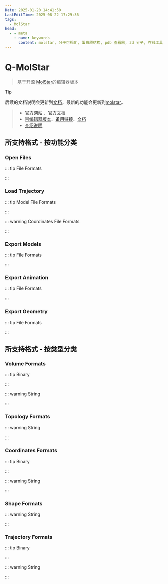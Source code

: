 ```yaml
---
Date: 2025-01-20 14:41:50
LastEditTime: 2025-08-22 17:29:36
tags:
  - MolStar
head:
  - - meta
    - name: keywords
      content: molstar, 分子可视化, 蛋白质结构, pdb 查看器, 3d 分子, 在线工具
---
```



# Q-MolStar

> 基于开源 [MolStar](https://molstar.org)的编辑器版本

> [!tip]
> 后续的文档说明会更新到[文档](http://molstar.szbl.ac.cn/docs/)，最新的功能会更新到[molstar](http://molstar.szbl.ac.cn/viewer/)。

> - [官方网站](https://molstar.org) 、[官方文档](https://molstar.org/docs)
> - [带编辑器版本](http://molstar.szbl.ac.cn/viewer/)、[备用链接](https://molstar.pages.dev/)、[文档](http://molstar.szbl.ac.cn/docs/)
> - [介绍说明](https://zhjun-sci.com/qmolstar.html)

## 所支持格式 - 按功能分类

### Open Files

::: tip File Formats

<Badge type="tip" text=".ccp4" />
<Badge type="tip" text=".mrc" />
<Badge type="tip" text=".map" />
<Badge type="tip" text=".dsn6" />
<Badge type="tip" text=".brix" />
<Badge type="tip" text=".cub" />
<Badge type="tip" text=".cube" />
<Badge type="tip" text=".dx" />
<Badge type="tip" text=".dxbin" />
<Badge type="tip" text=".cif" />
<Badge type="tip" text=".bcif" />
<Badge type="tip" text=".psf" />
<Badge type="tip" text=".prmtop" />
<Badge type="tip" text=".parm7" />
<Badge type="tip" text=".top" />
<Badge type="tip" text=".dcd" />
<Badge type="tip" text=".xtc" />
<Badge type="tip" text=".trr" />
<Badge type="tip" text=".nc" />
<Badge type="tip" text=".nctraj" />
<Badge type="tip" text=".dat" />
<Badge type="tip" text=".mdcrd" />
<Badge type="tip" text=".lammpstrj" />
<Badge type="tip" text=".xyz" />
<Badge type="tip" text=".pdb" />
<Badge type="tip" text=".h5md" />
<Badge type="tip" text=".ply" />
<Badge type="tip" text=".mmcif" />
<Badge type="tip" text=".mcif" />
<Badge type="tip" text=".ent" />
<Badge type="tip" text=".pdbqt" />
<Badge type="tip" text=".gro" />
<Badge type="tip" text=".gjf" />
<Badge type="tip" text=".inp" />
<Badge type="tip" text=".data" />
<Badge type="tip" text=".mol" />
<Badge type="tip" text=".sdf" />
<Badge type="tip" text=".sd" />
<Badge type="tip" text=".mol2" />
<Badge type="tip" text=".mwfn" />
<Badge type="tip" text=".wfn" />
<Badge type="tip" text=".wfx" />
<Badge type="tip" text=".molden" />
<Badge type="tip" text=".fch" />
<Badge type="tip" text=".png" />
<Badge type="tip" text=".jpg" />
<Badge type="tip" text=".jpeg" />
<Badge type="tip" text=".rxh" />
<Badge type="tip" text=".g3d" />
<Badge type="tip" text=".mvsj" />
<Badge type="tip" text=".mvsx" />
<Badge type="tip" text=".gz" />
<Badge type="tip" text=".zip" />

:::

### Load Trajectory

::: tip Model File Formats

<Badge type="tip" text=".psf" />
<Badge type="tip" text=".prmtop" />
<Badge type="tip" text=".parm7" />
<Badge type="tip" text=".top" />
<Badge type="tip" text=".bcif" />
<Badge type="tip" text=".cif" />
<Badge type="tip" text=".mmcif" />
<Badge type="tip" text=".mcif" />
<Badge type="tip" text=".cif" />
<Badge type="tip" text=".pdb" />
<Badge type="tip" text=".ent" />
<Badge type="tip" text=".pdbqt" />
<Badge type="tip" text=".gro" />
<Badge type="tip" text=".xyz" />
<Badge type="tip" text=".gjf" />
<Badge type="tip" text=".inp" />
<Badge type="tip" text=".data" />
<Badge type="tip" text=".lammpstrj" />
<Badge type="tip" text=".mol" />
<Badge type="tip" text=".sdf" />
<Badge type="tip" text=".sd" />
<Badge type="tip" text=".mol2" />
<Badge type="tip" text=".mwfn" />
<Badge type="tip" text=".wfn" />
<Badge type="tip" text=".wfx" />
<Badge type="tip" text=".molden" />
<Badge type="tip" text=".fch" />
<Badge type="tip" text=".png" />
<Badge type="tip" text=".jpg" />
<Badge type="tip" text=".jpeg" />
<Badge type="tip" text=".rxh" />
<Badge type="tip" text=".g3d" />

:::


::: warning Coordinates File Formats

<Badge type="warning" text=".dcd" />
<Badge type="warning" text=".xtc" />
<Badge type="warning" text=".trr" />
<Badge type="warning" text=".nc" />
<Badge type="warning" text=".nctraj" />
<Badge type="warning" text=".dat" />
<Badge type="warning" text=".mdcrd" />
<Badge type="warning" text=".lammpstrj" />
<Badge type="warning" text=".xyz" />
<Badge type="warning" text=".pdb" />
<Badge type="warning" text=".h5md" />

:::

### Export Models

::: tip File Formats

<Badge type="tip" text=".bcif" />
<Badge type="tip" text=".cif" />
<Badge type="tip" text=".pdb" />
<Badge type="tip" text=".mmcif" />
<Badge type="tip" text=".pdbqt" />
<Badge type="tip" text=".gro" />
<Badge type="tip" text=".xyz" />
<Badge type="tip" text=".mol" />
<Badge type="tip" text=".mol2" />
<Badge type="tip" text=".mwfn" />
<Badge type="tip" text=".wfn" />
<Badge type="tip" text=".wfx" />
<Badge type="tip" text=".molden" />
<Badge type="tip" text=".fch" />
<Badge type="tip" text=".rxh" />
<Badge type="tip" text=".cub" />
<Badge type="tip" text=".can" />
<Badge type="tip" text=".fract" />
<Badge type="tip" text=".sm" />

:::

### Export Animation

::: tip File Formats

<Badge type="tip" text=".mp4" />
<Badge type="tip" text=".avi" />
<Badge type="tip" text=".gif" />
<Badge type="tip" text=".mkv" />

:::


### Export Geometry

::: tip File Formats

<Badge type="tip" text=".glb" />
<Badge type="tip" text=".stl" />
<Badge type="tip" text=".obj" />
<Badge type="tip" text=".usdz" />
<Badge type="tip" text=".svg" />

:::


## 所支持格式 - 按类型分类

### Volume Formats

::: tip Binary

<Badge type="tip" text=".ccp4" />
<Badge type="tip" text=".mrc" />
<Badge type="tip" text=".map" />
<Badge type="tip" text=".dsn6" />
<Badge type="tip" text=".brix" />
<Badge type="tip" text=".dxbin" />
<Badge type="tip" text=".bcif" />

:::


::: warning String

<Badge type="warning" text=".cub" />
<Badge type="warning" text=".cube" />
<Badge type="warning" text=".dx" />
<Badge type="warning" text=".cif" />

:::

### Topology Formats

::: warning String

<Badge type="warning" text=".psf" />
<Badge type="warning" text=".prmtop" />
<Badge type="warning" text=".parm7" />
<Badge type="warning" text=".top" />

:::

### Coordinates Formats

::: tip Binary

<Badge type="tip" text=".dcd" />
<Badge type="tip" text=".xtc" />
<Badge type="tip" text=".trr" />
<Badge type="tip" text=".nc" />
<Badge type="tip" text=".nctraj" />
<Badge type="tip" text=".dat" />
<Badge type="tip" text=".mdcrd" />
<Badge type="tip" text=".h5md" />

:::


::: warning String

<Badge type="warning" text=".lammpstrj" />
<Badge type="warning" text=".xyz" />
<Badge type="warning" text=".pdb" />

:::

### Shape Formats

::: warning String

<Badge type="warning" text=".ply" />

:::

### Trajectory Formats

::: tip Binary

<Badge type="tip" text=".bcif" />
<Badge type="tip" text=".png" />
<Badge type="tip" text=".jpg" />
<Badge type="tip" text=".jpeg" />
<Badge type="tip" text=".h5md" />


:::


::: warning String

<Badge type="warning" text=".cif" />
<Badge type="warning" text=".mmcif" />
<Badge type="warning" text=".mcif" />
<Badge type="warning" text=".pdb" />
<Badge type="warning" text=".ent" />
<Badge type="warning" text=".pdbqt" />
<Badge type="warning" text=".xyz" />
<Badge type="warning" text=".gjf" />
<Badge type="warning" text=".inp" />
<Badge type="warning" text=".data" />
<Badge type="warning" text=".lammpstrj" />
<Badge type="warning" text=".gro" />
<Badge type="warning" text=".mol" />
<Badge type="warning" text=".mol2" />
<Badge type="warning" text=".sd" />
<Badge type="warning" text=".sdf" />
<Badge type="warning" text=".mwfn" />
<Badge type="warning" text=".wfn" />
<Badge type="warning" text=".wfx" />
<Badge type="warning" text=".molden" />
<Badge type="warning" text=".fch" />
<Badge type="warning" text=".rxh" />
<Badge type="warning" text=".xyz" />

:::
